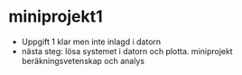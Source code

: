 miniprojekt1
============
* Uppgift 1 klar men inte inlagd i datorn
* nästa steg: lösa systemet i datorn och plotta.
miniprojekt beräkningsvetenskap och analys
